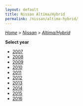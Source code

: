```yaml
---
layout: default
title: Nissan Altima/Hybrid
permalink: /nissan/altima-hybrid/
---
```

[*Home*](/) > [*Nissan*](/nissan/) > [*Altima/Hybrid*](/nissan/altima-hybrid/)

**Select year**

- [2007](/nissan/altima-hybrid/2007/)
- [2008](/nissan/altima-hybrid/2008/)
- [2009](/nissan/altima-hybrid/2009/)
- [2010](/nissan/altima-hybrid/2010/)
- [2011](/nissan/altima-hybrid/2011/)
- [2012](/nissan/altima-hybrid/2012/)
- [2013](/nissan/altima-hybrid/2013/)
- [2014](/nissan/altima-hybrid/2014/)
- [2015](/nissan/altima-hybrid/2015/)
- [2016](/nissan/altima-hybrid/2016/)